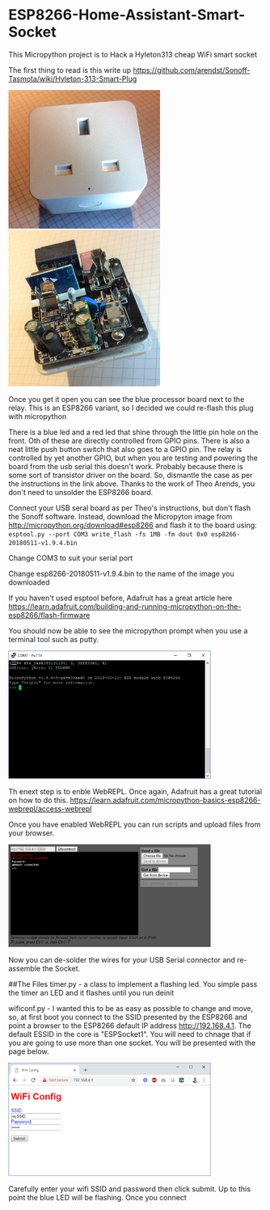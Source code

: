 # ESP8266-Home-Assistant-Smart-Socket
This Micropython project is to Hack a Hyleton313 cheap WiFi smart socket

The first thing to read is this write up https://github.com/arendst/Sonoff-Tasmota/wiki/Hyleton-313-Smart-Plug

<img src="/resources/IMG_0265.JPG" width="300">
<img src="/resources/IMG_0264.JPG" width="300">

Once you get it open you can see the blue processor board next to the relay. This is an ESP8266 variant, so I decided we could re-flash this plug with micropython


There is a blue led and a red led that shine through the little pin hole on the front. Oth of these are directly controlled from GPIO pins. There is also a neat little push button switch that also goes to a GPIO pin. The relay is controlled by yet another GPIO, but when you are testing and powering the board from the usb serial this doesn't work. Probably because there is some sort of transistor driver on the board.
So, dismantle the case as per the instructions in the link above.
Thanks to the work of Theo Arends, you don't need to unsolder the ESP8266 board.

Connect your USB seral board as per Theo's instructions, but don't flash the Sonoff software. Instead, download the Micropyton image from http://micropython.org/download#esp8266 and flash it to the board using:
`esptool.py --port COM3 write_flash -fs 1MB -fm dout 0x0 esp8266-20180511-v1.9.4.bin`

Change COM3 to suit your serial port

Change esp8266-20180511-v1.9.4.bin to the name of the image you downloaded

If you haven't used esptool before, Adafruit has a great article here https://learn.adafruit.com/building-and-running-micropython-on-the-esp8266/flash-firmware

You should now be able to see the micropython prompt when you use a terminal tool such as putty.

<img src="/resources/putty.png" width="400">

Th enext step is to enble WebREPL. Once again, Adafruit has a great tutorial on how to do this. https://learn.adafruit.com/micropython-basics-esp8266-webrepl/access-webrepl

Once you have enabled WebREPL you can run scripts and upload files from your browser.

<img src="/resources/webrepl.png" width="400">

Now you can de-solder the wires for your USB Serial connector and re-assemble the Socket.

##The Files
timer.py - a class to implement a flashing led. You simple pass the timer an LED and it flashes until you run deinit

wificonf.py - I wanted this to be as easy as possible to change and move, so, at first boot you connect to the SSID presented by the ESP8266 and point a browser to the ESP8266 default IP address http://192.168.4.1. The default ESSID in the core is "ESPSocket1". You will need to chnage that if you are going to use more than one socket. You will be presented with the page below.

<img src="/resources/webpage.png" width="400">

Carefully enter your wifi SSID and password then click submit. Up to this point the blue LED will be flashing. Once you connect

